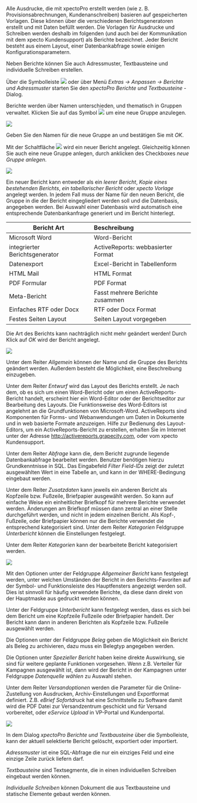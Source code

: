 Alle Ausdrucke, die mit xpectoPro erstellt werden (wie z. B. Provisionsabrechnungen, Kundenanschreiben) basieren auf gespeicherten Vorlagen. Diese können über die verschiedenen Berichtsgeneratoren erstellt und mit Daten befüllt werden. Die Vorlagen für Ausdrucke und Schreiben werden deshalb im folgenden (und auch bei der Kommunikation mit dem xpecto Kundensupport) als Berichte bezeichnet. Jeder Bericht besteht aus einem Layout, einer Datenbankabfrage sowie einigen Konfigurationsparametern. 

Neben Berichte können Sie auch Adressmuster, Textbausteine und individuelle Schreiben erstellen.

Über die Symbolleiste ![](http://xpecto.github.io/docs/img/img_1442245724286.png) oder über Menü *Extras → Anpassen → Berichte und Adressmuster* starten Sie den *xpectoPro Berichte und Textbausteine* -Dialog.

Berichte werden über Namen unterschieden, und thematisch in Gruppen verwaltet. Klicken Sie auf das Symbol ![](http://xpecto.github.io/docs/img/img_1424086630188.png) um eine neue Gruppe anzulegen. 

![](http://xpecto.github.io/docs/img/img_1424086718173.png)

Geben Sie den Namen für die neue Gruppe an und bestätigen Sie mit *OK*.

Mit der Schaltfläche ![](http://xpecto.github.io/docs/img/img_1424086982407.png) wird ein neuer Bericht angelegt. Gleichzeitig können Sie auch eine neue Gruppe anlegen, durch anklicken des Checkboxes *neue Gruppe anlegen.* 

![](http://xpecto.github.io/docs/img/img_1442415998478.png)

Ein neuer Bericht kann entweder als ein *leerer Bericht*, *Kopie eines bestehenden Berichts*, *ein tabellarischer Bericht* oder *xpecto Vorlage* angelegt werden. 
In jedem Fall muss der Name für den neuen Bericht, die Gruppe in die der Bericht eingegliedert werden soll und die Datenbasis, angegeben werden. 
Bei Auswahl einer Datenbasis wird automatisch eine entsprechende Datenbankanfrage generiert und im Bericht hinterlegt. 

| Bericht Art           |    Beschreibung     |  
| ------------- |:-------------| 
| Microsoft Word      | Word-Bericht| 
| integrierter Berichtsgenerator  |ActiveReports:  webbasierter Format| 
| Datenexport     | Excel-Bericht in Tabellenform | 
| HTML Mail    | HTML Format | 
| PDF Formular     | PDF Format | 
| Meta-Bericht     | Fasst mehrere Berichte zusammen | 
| Einfaches RTF oder Docx    | RTF oder Docx Format| 
| Festes Seiten Layout    | Seiten Layout vorgegeben| 

Die Art des Berichts kann nachträglich nicht mehr geändert werden! Durch Klick auf *OK* wird der Bericht angelegt.

![](http://xpecto.github.io/docs/img/img_1442317569556.png)

Unter dem Reiter *Allgemein* können der Name und die Gruppe des Berichts geändert werden. Außerdem besteht die Möglichkeit, eine Beschreibung einzugeben.

Unter dem Reiter *Entwurf* wird das Layout des Berichts erstellt. Je nach dem, ob es sich um einen Word-Bericht oder um einen ActiveReports-Bericht handelt, erscheint hier ein Word-Editor oder der Berichtseditor zur Bearbeitung des Layouts. Die Funktionsweise des Word-Editors ist angelehnt an die Grundfunktionen von Microsoft-Word.
ActiveReports sind Komponenten für Forms- und Webanwendungen um Daten in Dokumente und in web basierte Formate anzuzeigen. Hilfe zur Bedienung des Layout-Editors, um ein ActiveReports-Bericht zu erstellen, erhalten Sie im Internet unter der Adresse http://activereports.grapecity.com, oder vom xpecto Kundensupport.

Unter dem Reiter *Abfrage* kann die, dem Bericht zugrunde liegende Datenbankabfrage bearbeitet werden. 
Benutzer benötigen hierzu Grundkenntnisse in SQL. Das Eingabefeld *Filter Field-IDs* zeigt der zuletzt ausgewählten Wert in eine Tabelle an, und kann in der WHERE-Bedingung eingebaut werden.

Unter dem Reiter *Zusatzdaten* kann jeweils ein anderen Bericht als Kopfzeile bzw. Fußzeile, Briefpapier ausgewählt werden. So kann auf einfache Weise ein einheitlicher Briefkopf für mehrere Berichte verwendet werden. Änderungen am Briefkopf müssen dann zentral an einer Stelle durchgeführt werden, und nicht in jedem einzelnen Bericht. Als Kopf-, Fußzeile, oder Briefpapier können nur die Berichte verwendet die entsprechend kategorisiert sind. Unter dem Reiter *Kategorien*  Feldgruppe *Unterbericht* können die Einstellungen festgelegt.

Unter dem Reiter *Kategorien* kann der bearbeitete Bericht kategorisiert werden. 

![](http://xpecto.github.io/docs/img/img_1442317999574.png)

Mit den Optionen unter der Feldgruppe *Allgemeiner Bericht* kann festgelegt werden, unter welchen Umständen der Bericht in den Berichts-Favoriten auf der Symbol- und Funktionsleiste des Hauptfensters angezeigt werden soll. Dies ist sinnvoll für häufig verwendete Berichte, da diese dann direkt von der Hauptmaske aus gedruckt werden können.

 Unter der Feldgruppe *Unterbericht* kann festgelegt werden, dass es sich bei dem Bericht um eine Kopfzeile Fußzeile oder Briefpapier handelt. Der Bericht kann dann in anderen Berichten als Kopfzeile bzw. Fußzeile ausgewählt werden. 

Die Optionen unter der Feldgruppe *Beleg* geben die Möglichkeit ein Bericht als Beleg zu archivieren, dazu muss ein Belegtyp angegeben werden.

 Die Optionen unter *Spezieller Bericht* haben keine direkte Auswirkung, sie sind für weitere geplante Funktionen vorgesehen. Wenn z.B. Verteiler für Kampagnen ausgewählt ist, dann wird der Bericht in der Kampagnen unter Feldgruppe *Datenquelle wählen* zu Auswahl stehen.

Unter dem Reiter *Versandoptionen* werden die Parameter für die Online-Zustellung von Ausdrucken, Archiv-Einstellungen und Exportformat definiert. Z.B. *eBrief Sofortdruck* hat eine Schnittstelle zu Software damit wird die PDF Datei zur Versandzentrum geschickt und für Versand vorbereitet, oder *eService Upload* in VP-Portal und Kundenportal.

![](http://xpecto.github.io/docs/img/img_1442570315303.png)

In dem Dialog *xpectoPro Berichte und Textbausteine* über die Symbolleiste, kann der aktuell selektierte Bericht gelöscht, exportiert oder importiert. 

*Adressmuster* ist eine SQL-Abfrage die nur ein einziges Feld und eine einzige Zeile zurück liefern darf.

*Textbausteine* sind Textsegmente, die in einen individuellen Schreiben eingebaut werden können. 

*Individuelle Schreiben* können Dokument die aus Textbausteine und statische Elemente gebaut werden können.